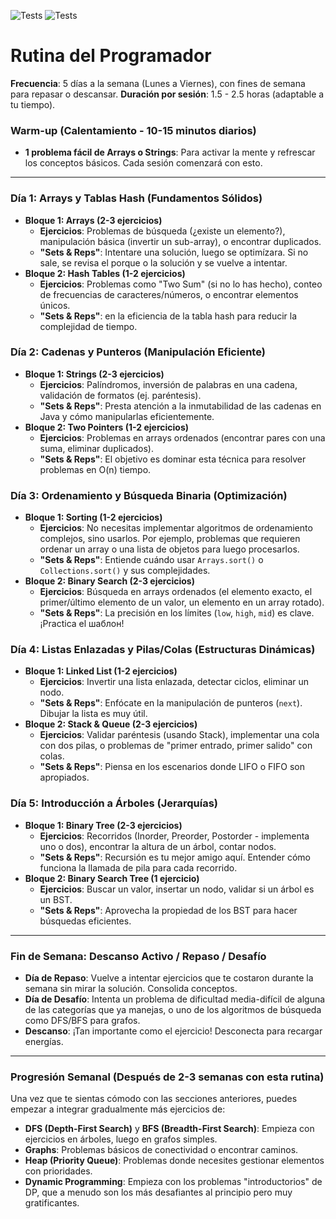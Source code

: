 ![Tests](https://github.com/ValentinoCarmonaS/RutinaDelProgramador/actions/workflows/tests.yml/badge.svg)
![Tests](https://img.shields.io/badge/Total_Problems_Solved-+44-blue)

# Rutina del Programador

**Frecuencia**: 5 días a la semana (Lunes a Viernes), con fines de semana para repasar o descansar.
**Duración por sesión**: 1.5 - 2.5 horas (adaptable a tu tiempo).

### Warm-up (Calentamiento - 10-15 minutos diarios)

- **1 problema fácil de Arrays o Strings**: Para activar la mente y refrescar los conceptos básicos. Cada sesión comenzará con esto.

---

### **Día 1: Arrays y Tablas Hash (Fundamentos Sólidos)**

- **Bloque 1: Arrays (2-3 ejercicios)**
    - **Ejercicios**: Problemas de búsqueda (¿existe un elemento?), manipulación básica (invertir un sub-array), o encontrar duplicados.
    - **"Sets & Reps"**: Intentare una solución, luego se optimízara. Si no sale, se revisa el porque o la solución y se vuelve a intentar.
- **Bloque 2: Hash Tables (1-2 ejercicios)**
    - **Ejercicios**: Problemas como "Two Sum" (si no lo has hecho), conteo de frecuencias de caracteres/números, o encontrar elementos únicos.
    - **"Sets & Reps"**:  en la eficiencia de la tabla hash para reducir la complejidad de tiempo.

### **Día 2: Cadenas y Punteros (Manipulación Eficiente)**

- **Bloque 1: Strings (2-3 ejercicios)**
    - **Ejercicios**: Palíndromos, inversión de palabras en una cadena, validación de formatos (ej. paréntesis).
    - **"Sets & Reps"**: Presta atención a la inmutabilidad de las cadenas en Java y cómo manipularlas eficientemente.
- **Bloque 2: Two Pointers (1-2 ejercicios)**
    - **Ejercicios**: Problemas en arrays ordenados (encontrar pares con una suma, eliminar duplicados).
    - **"Sets & Reps"**: El objetivo es dominar esta técnica para resolver problemas en O(n) tiempo.

### **Día 3: Ordenamiento y Búsqueda Binaria (Optimización)**

- **Bloque 1: Sorting (1-2 ejercicios)**
    - **Ejercicios**: No necesitas implementar algoritmos de ordenamiento complejos, sino usarlos. Por ejemplo, problemas que requieren ordenar un array o una lista de objetos para luego procesarlos.
    - **"Sets & Reps"**: Entiende cuándo usar `Arrays.sort()` o `Collections.sort()` y sus complejidades.
- **Bloque 2: Binary Search (2-3 ejercicios)**
    - **Ejercicios**: Búsqueda en arrays ordenados (el elemento exacto, el primer/último elemento de un valor, un elemento en un array rotado).
    - **"Sets & Reps"**: La precisión en los límites (`low`, `high`, `mid`) es clave. ¡Practica el шаблон!

### **Día 4: Listas Enlazadas y Pilas/Colas (Estructuras Dinámicas)**

- **Bloque 1: Linked List (1-2 ejercicios)**
    - **Ejercicios**: Invertir una lista enlazada, detectar ciclos, eliminar un nodo.
    - **"Sets & Reps"**: Enfócate en la manipulación de punteros (`next`). Dibujar la lista es muy útil.
- **Bloque 2: Stack & Queue (2-3 ejercicios)**
    - **Ejercicios**: Validar paréntesis (usando Stack), implementar una cola con dos pilas, o problemas de "primer entrado, primer salido" con colas.
    - **"Sets & Reps"**: Piensa en los escenarios donde LIFO o FIFO son apropiados.

### **Día 5: Introducción a Árboles (Jerarquías)**

- **Bloque 1: Binary Tree (2-3 ejercicios)**
    - **Ejercicios**: Recorridos (Inorder, Preorder, Postorder - implementa uno o dos), encontrar la altura de un árbol, contar nodos.
    - **"Sets & Reps"**: Recursión es tu mejor amigo aquí. Entender cómo funciona la llamada de pila para cada recorrido.
- **Bloque 2: Binary Search Tree (1 ejercicio)**
    - **Ejercicios**: Buscar un valor, insertar un nodo, validar si un árbol es un BST.
    - **"Sets & Reps"**: Aprovecha la propiedad de los BST para hacer búsquedas eficientes.

---

### **Fin de Semana: Descanso Activo / Repaso / Desafío**

- **Día de Repaso**: Vuelve a intentar ejercicios que te costaron durante la semana sin mirar la solución. Consolida conceptos.
- **Día de Desafío**: Intenta un problema de dificultad media-difícil de alguna de las categorías que ya manejas, o uno de los algoritmos de búsqueda como DFS/BFS para grafos.
- **Descanso**: ¡Tan importante como el ejercicio! Desconecta para recargar energías.

---

### Progresión Semanal (Después de 2-3 semanas con esta rutina)

Una vez que te sientas cómodo con las secciones anteriores, puedes empezar a integrar gradualmente más ejercicios de:

- **DFS (Depth-First Search)** y **BFS (Breadth-First Search)**: Empieza con ejercicios en árboles, luego en grafos simples.
- **Graphs**: Problemas básicos de conectividad o encontrar caminos.
- **Heap (Priority Queue)**: Problemas donde necesites gestionar elementos con prioridades.
- **Dynamic Programming**: Empieza con los problemas "introductorios" de DP, que a menudo son los más desafiantes al principio pero muy gratificantes.
